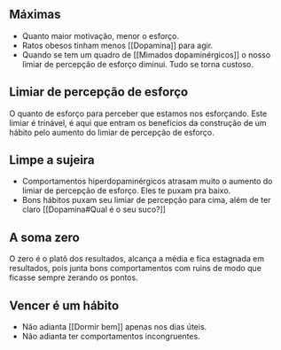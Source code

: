 ## Máximas

- Quanto maior motivação, menor o esforço.
- Ratos obesos tinham menos [[Dopamina]] para agir.
- Quando se tem um quadro de [[Mimados dopaminérgicos]] o nosso limiar de percepção de esforço diminui. Tudo se torna custoso.

## Limiar de percepção de esforço

O quanto de esforço para perceber que estamos nos esforçando. Este limiar é trinável, é aqui que entram os benefícios da construção de um hábito pelo aumento do limiar de percepção de esforço.

## Limpe a sujeira

- Comportamentos hiperdopaminérgicos atrasam muito o aumento do limiar de percepção de esforço. Eles te puxam pra baixo.
- Bons hábitos puxam seu limiar de percepção para cima, além de ter claro [[Dopamina#Qual é o seu suco?]]

## A soma zero

O zero é o platô dos resultados, alcança a média e fica estagnada em resultados, pois junta bons comportamentos com ruins de modo que ficasse sempre zerando os pontos.

## Vencer é um hábito

- Não adianta [[Dormir bem]] apenas nos dias úteis.
- Não adianta ter comportamentos incongruentes.
